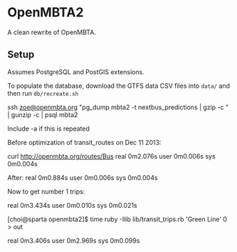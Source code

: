 # OpenMBTA2

A clean rewrite of OpenMBTA.

## Setup

Assumes PostgreSQL and PostGIS extensions. 

To populate the database, download the GTFS data CSV files into `data/`
and then run `db/recreate.sh`



ssh zoe@openmbta.org "pg_dump mbta2  -t nextbus_predictions | gzip -c " | gunzip -c | psql mbta2

Include -a if this is repeated 


Before optimization of transit_routes on Dec 11 2013:

curl http://openmbta.org/routes/Bus 
real    0m2.076s
user    0m0.006s
sys     0m0.004s

After:
real    0m0.884s
user    0m0.006s
sys     0m0.004s


Now to get number 1 trips:

real  0m3.434s
user  0m0.010s
sys 0m0.021s


[choi@sparta openmbta2]$ time ruby -Ilib lib/transit_trips.rb 'Green Line' 0 > out                                                                                                                                                                            

real    0m3.406s
user    0m2.969s
sys     0m0.099s


